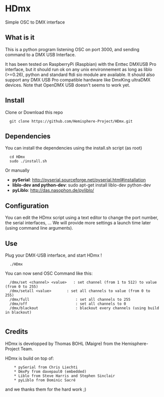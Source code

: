 # HDmx
Simple OSC to DMX interface

What is it
-------------

This is a python program listening OSC on port 3000, and sending command to a DMX USB Interface.

It has been tested on RaspberryPi (Raspbian) with the Enttec DMXUSB Pro interface, but it should run ok on any unix environnement as long as liblo (>=0.26), python and standard ftdi sio module are available. It should also support any DMX USB Pro compatible hardware like DmxKing ultraDMX devices. Note that OpenDMX USB doesn't seems to work yet.


Install
-------------

Clone or Download this repo
```
  git clone https://github.com/Hemisphere-Project/HDmx.git
```


Dependencies
-------------

You can install the dependencies using the install.sh script (as root)
```
  cd HDmx
  sudo ./install.sh
```

Or manually
- **pySerial**: http://pyserial.sourceforge.net/pyserial.html#installation
- **liblo-dev and python-dev**: sudo apt-get install liblo-dev python-dev
- **pyLiblo**: http://das.nasophon.de/pyliblo/


Configuration
-------------

You can edit the HDmx script using a text editor to change the port number, the serial interfaces, ...
We will provide more settings a launch time later (using command line arguments).


Use
-------------

Plug your DMX-USB interface, and start HDmx !
```
  ./HDmx
```

You can now send OSC Command like this:
```
  /dmx/set <channel> <value>   : set channel (from 1 to 512) to value (from 0 to 255)
  /dmx/setall <value>		: set all channels to value (from 0 to 255)		
  /dmx/full						: set all channels to 255
  /dmx/off						: set all channels to 0
  /dmx/blackout   				: blackout every channels (using build in blackout)
  
```



Credits
-------------

HDmx is developped by Thomas BOHL (Maigre) from the Hemisphere-Project Team.

HDmx is build on top of:
```
	* pySerial from Chris Liechti
	* DmxPy from davepaul0 (embedded)
	* Liblo from Steve Harris and Stephen Sinclair 
	* pyLiblo from Dominic Sacré
```
and we thanks them for the hard work ;)

